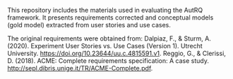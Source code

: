 This repository includes the materials used in evaluating the AutRQ framework. It presents requirements corrected and conceptual models (gold model) extracted from user stories and use cases.

The original requirements were obtained from:
Dalpiaz, F., & Sturm, A. (2020). Experiment User Stories vs. Use Cases (Version 1). Utrecht University. https://doi.org/10.23644/uu.c.4815591.v1.
Reggio, G., & Clerissi, D. (2018). ACME: Complete requirements specification: A case study. http://sepl.dibris.unige.it/TR/ACME-Complete.pdf.
